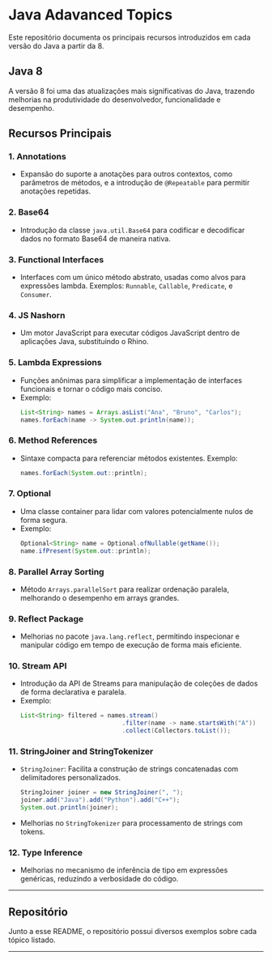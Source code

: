 # Java Adavanced Topics

Este repositório documenta os principais recursos introduzidos em cada versão do Java a partir da 8. 

## Java 8

A versão 8 foi uma das atualizações mais significativas do Java, trazendo melhorias na produtividade do desenvolvedor, funcionalidade e desempenho.

## Recursos Principais

### 1. **Annotations**
   - Expansão do suporte a anotações para outros contextos, como parâmetros de métodos, e a introdução de `@Repeatable` para permitir anotações repetidas.

### 2. **Base64**
   - Introdução da classe `java.util.Base64` para codificar e decodificar dados no formato Base64 de maneira nativa.

### 3. **Functional Interfaces**
   - Interfaces com um único método abstrato, usadas como alvos para expressões lambda. Exemplos: `Runnable`, `Callable`, `Predicate`, e `Consumer`.

### 4. **JS Nashorn**
   - Um motor JavaScript para executar códigos JavaScript dentro de aplicações Java, substituindo o Rhino.

### 5. **Lambda Expressions**
   - Funções anônimas para simplificar a implementação de interfaces funcionais e tornar o código mais conciso.
   - Exemplo:
     ```java
     List<String> names = Arrays.asList("Ana", "Bruno", "Carlos");
     names.forEach(name -> System.out.println(name));
     ```

### 6. **Method References**
   - Sintaxe compacta para referenciar métodos existentes. Exemplo:
     ```java
     names.forEach(System.out::println);
     ```

### 7. **Optional**
   - Uma classe container para lidar com valores potencialmente nulos de forma segura.
   - Exemplo:
     ```java
     Optional<String> name = Optional.ofNullable(getName());
     name.ifPresent(System.out::println);
     ```

### 8. **Parallel Array Sorting**
   - Método `Arrays.parallelSort` para realizar ordenação paralela, melhorando o desempenho em arrays grandes.

### 9. **Reflect Package**
   - Melhorias no pacote `java.lang.reflect`, permitindo inspecionar e manipular código em tempo de execução de forma mais eficiente.

### 10. **Stream API**
   - Introdução da API de Streams para manipulação de coleções de dados de forma declarativa e paralela.
   - Exemplo:
     ```java
     List<String> filtered = names.stream()
                                 .filter(name -> name.startsWith("A"))
                                 .collect(Collectors.toList());
     ```

### 11. **StringJoiner and StringTokenizer**
   - `StringJoiner`: Facilita a construção de strings concatenadas com delimitadores personalizados.
     ```java
     StringJoiner joiner = new StringJoiner(", ");
     joiner.add("Java").add("Python").add("C++");
     System.out.println(joiner);
     ```
   - Melhorias no `StringTokenizer` para processamento de strings com tokens.

### 12. **Type Inference**
   - Melhorias no mecanismo de inferência de tipo em expressões genéricas, reduzindo a verbosidade do código.

---

## Repositório
Junto a esse README, o repositório possui diversos exemplos sobre cada tópico listado.

---

